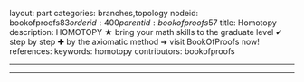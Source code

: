 layout: part
categories: branches,topology
nodeid: bookofproofs$83
orderid: 400
parentid: bookofproofs$57
title: Homotopy
description: HOMOTOPY ★ bring your math skills to the graduate level ✔ step by step ✚ by the axiomatic method ➜ visit BookOfProofs now!
references: 
keywords: homotopy
contributors: bookofproofs

---


---


